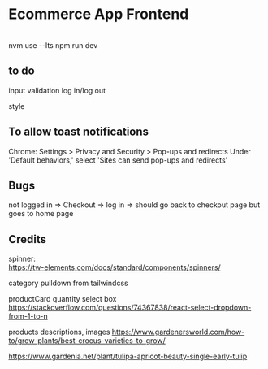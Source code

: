 # Ecommerce App Frontend

\
nvm use --lts
npm run dev

## to do

input validation
log in/log out

style

## To allow toast notifications

Chrome:
Settings > Privacy and Security > Pop-ups and redirects
Under 'Default behaviors,' select 'Sites can send pop-ups and redirects'

## Bugs

not logged in => Checkout => log in => should go back to checkout page
but goes to home page

## Credits

spinner:</br>
https://tw-elements.com/docs/standard/components/spinners/

category pulldown from tailwindcss

productCard
quantity select box
https://stackoverflow.com/questions/74367838/react-select-dropdown-from-1-to-n

products descriptions, images
https://www.gardenersworld.com/how-to/grow-plants/best-crocus-varieties-to-grow/

https://www.gardenia.net/plant/tulipa-apricot-beauty-single-early-tulip
